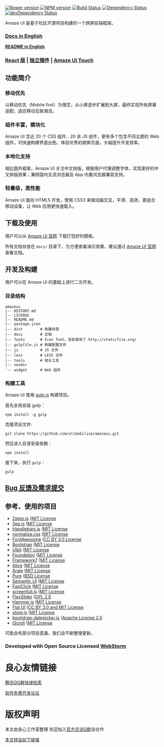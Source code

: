      

[![Bower version](https://img.shields.io/bower/v/amazeui.svg?style=flat-square)](https://github.com/amazeui/amazeui)
[![NPM version](https://img.shields.io/npm/v/amazeui.svg?style=flat-square)](https://www.npmjs.com/package/amazeui)
[![Build Status](https://img.shields.io/travis/amazeui/amazeui.svg?style=flat-square)](https://travis-ci.org/amazeui/amazeui)
[![Dependency Status](https://img.shields.io/david/amazeui/amazeui.svg?style=flat-square)](https://david-dm.org/amazeui/amazeui)
[![devDependency Status](https://img.shields.io/david/dev/amazeui/amazeui.svg?style=flat-square)](https://david-dm.org/amazeui/amazeui#info=devDependencies)

Amaze UI 是基于社区开源项目构建的一个跨屏前端框架。

### [Docs in English](http://u.720life.cn/g/fcc17508737486a3d8796e0f92b91fe917a4499941f63cc7e3147117463b96aade20bd78dd806ba16c12a4211ad9d05c)

__[README in English](README.en.md)__

### [React 版](http://u.720life.cn/g/54145d0471d91890860f7f8463c03046a5e07fa8e61557b0325f4ca74469addad43f5800a8945e6ade6ed81709bbd4d6) | [独立插件](http://u.720life.cn/g/54145d0471d91890860f7f8463c0304682d3b1386aeb7d18821d9cbfc7952fdb) | [Amaze UI Touch](http://u.720life.cn/g/54145d0471d91890860f7f8463c03046a5e07fa8e61557b0325f4ca74469adda589ca433cb28ec9692e4d867b91bbc7f)

## 功能简介

### 移动优先

以移动优先（Mobile first）为理念，从小屏逐步扩展到大屏，最终实现所有屏幕适配，适应移动互联潮流。

### 组件丰富，模块化

Amaze UI 含近 20 个 CSS 组件、20 余 JS 组件，更有多个包含不同主题的 Web 组件，可快速构建界面出色、体验优秀的跨屏页面，大幅提升开发效率。

### 本地化支持

相比国外框架，Amaze UI 关注中文排版，根据用户代理调整字体，实现更好的中文排版效果；兼顾国内主流浏览器及 App 内置浏览器兼容支持。

### 轻量级，高性能

Amaze UI 面向 HTML5 开发，使用 CSS3 来做动画交互，平滑、高效，更适合移动设备，让 Web 应用更快速载入。

## 下载及使用

用户可以从 [Amaze UI 官网](http://u.720life.cn/g/f3f95953a76760bd63229c330fb1147c28d3f78630123500a6781b41e5e52abdf84d4437b0a0fbfcbce4d58db549b596) 下载打包好的模板。

所有文档存放在 `docs/` 目录下，为方便查看演示效果，建议通过 [Amaze UI 官网](http://u.720life.cn/g/f3f95953a76760bd63229c330fb1147ca5e20f5f9678c62fad545fb2a462012c)查看文档。


## 开发及构建

用户可以在 Amaze UI 的基础上进行二次开发。

### 目录结构

```
amazeui
|-- HISTORY.md
|-- LICENSE
|-- README.md
|-- package.json
|-- dist        # 构建目录
|-- docs        # 文档
|-- fonts       # Icon font，目前使用了 http://staticfile.org/
|-- gulpfile.js # 构建配置文件
|-- js          # JS 文件
|-- less        # LESS 文件
|-- tools       # 相关工具
|-- vendor
`-- widget      # Web 组件
```

### 构建工具

Amaze UI 使用 [gulp.js](http://u.720life.cn/g/42c4ab571b486d53af2ab7b8bae8086b8181dbde5f085c12e5be0270a023ad42) 构建项目。

首先全局安装 gulp：

```
npm install -g gulp
```

克隆项目文件:

```
git clone https://github.com/allmobilize/amazeui.git
```

然后进入目录安装依赖：

```
npm install
```

接下来，执行 `gulp`：

```
gulp
```

## [Bug 反馈及需求提交](CONTRIBUTING.md)

## 参考、使用的项目

* [Zepto.js](http://u.720life.cn/g/54145d0471d91890860f7f8463c030469f598c8bd469a9d2cbe68197a3b1c8625cb380c2022ca100ba7f9e39711eaa22) ([MIT
License](http://u.720life.cn/g/54145d0471d91890860f7f8463c030469f598c8bd469a9d2cbe68197a3b1c8624c069b1f82fd5d20e5da66b47c1b7351e82c004bbdf042a55f8cb02a46f7af34)
* [Sea.js](http://u.720life.cn/g/54145d0471d91890860f7f8463c03046a9c73c2682e968c56c126020d1eda26b) ([MIT License](http://u.720life.cn/g/54145d0471d91890860f7f8463c0304655bdf9e331d2c1721a1f6d54a55a9888c10bea4f136c143a720e481dc30583733935993213c8ec5accbef1f1f8988a61)
* [Handlebars.js](http://u.720life.cn/g/54145d0471d91890860f7f8463c03046f3cbd1fa2ee25be0e67625c252a00e8aa7398c826d8201fb6023fda2971e78fd) ([MIT
License](http://u.720life.cn/g/54145d0471d91890860f7f8463c03046f3cbd1fa2ee25be0e67625c252a00e8ab346680549d74e9d9c0432ac11c25e5690d172d0ac007a287348b087122c5339)
* [normalize.css](http://u.720life.cn/g/54145d0471d91890860f7f8463c0304601374e1ee3acaa6ef369f810edb14b4a8817837b4d1cb0214f8be145727c787d) ([MIT
License](http://u.720life.cn/g/54145d0471d91890860f7f8463c0304601374e1ee3acaa6ef369f810edb14b4a0df59d9d43ff461c7aa22eb9a28bac8024796ce4a987cf9f4788601d41988071)
* [FontAwesome](http://u.720life.cn/g/54145d0471d91890860f7f8463c030461b497c4d42fd57c4cbd279a2424a9c4782ea6356302c670dae3cb3b82da6a042) ([CC BY 3.0 License](http://u.720life.cn/g/b77ee7bfee69ac84b98b830822d7c3101745d83bd4a1837b72c6c2d6388fe3d09e1f590dd2b85e0b7782f55f625865d5)
* [Bootstrap](http://u.720life.cn/g/54145d0471d91890860f7f8463c030465a8160a390414e5887ea7b27f65f8894df8a88b45f3cfc9c4098552eeb42db05) ([MIT License](http://u.720life.cn/g/54145d0471d91890860f7f8463c030465a8160a390414e5887ea7b27f65f889452510fcf9aba1482d5b9996e0ed53fdf0d095b698dc3c8aa51b5d8cc2d99ff7d)
* [UIkit](http://u.720life.cn/g/54145d0471d91890860f7f8463c03046350f8711fc2fa5bfa4160e1d935c628e) ([MIT License](http://u.720life.cn/g/54145d0471d91890860f7f8463c0304603ad27296b2292a231178ebf25f8750b54c23209b42902af6fd54fbbc79822465ccfb033ab67bf49d0813614e8171872)
* [Foundation](http://u.720life.cn/g/54145d0471d91890860f7f8463c030468d7a8036443292163d68ff8f1292a5706562e49b3490eb111fedd1ae1ef6ebbd) ([MIT
License](http://u.720life.cn/g/54145d0471d91890860f7f8463c030468d7a8036443292163d68ff8f1292a570516305470a7d809834bd419fe88ae123aaab115c536e6a2b4216c2582967f347)
* [Framework7](http://u.720life.cn/g/54145d0471d91890860f7f8463c03046034f07c34c53884cd706c760ef52d31595a53815eb3338e30f601a3501049ad0) ([MIT
License](http://u.720life.cn/g/54145d0471d91890860f7f8463c03046034f07c34c53884cd706c760ef52d315afaeaa562c89c8b6e8f515efa2192e435f7a10f9eb60c255cbb584cd95dddf5f)
* [Alice](http://u.720life.cn/g/54145d0471d91890860f7f8463c0304651e3253e3945d73c9e377c9bc569a03f53c53677b64611de4d74f89134ad2407) ([MIT
License](http://u.720life.cn/g/54145d0471d91890860f7f8463c0304651e3253e3945d73c9e377c9bc569a03ffe1f86487d8edc0978edbaf2efc1bb3880718cb7600a8d38c43ef077586c91ff)
* [Arale](http://u.720life.cn/g/54145d0471d91890860f7f8463c03046bc40c1c739a87498af9d1c905b6354eb9c7633011a3e25e6b2063aced92345c8) ([MIT
License](http://u.720life.cn/g/54145d0471d91890860f7f8463c03046bc40c1c739a87498af9d1c905b6354ebe62f4c23d8c6c3df25df1cf18d95b571d3fa62696f5a998d4278ede151a29b3b)
* [Pure](http://u.720life.cn/g/54145d0471d91890860f7f8463c03046820940f093f5a3dcf2f3a8c5c1b86a24) ([BSD License](http://u.720life.cn/g/54145d0471d91890860f7f8463c030462be5821b0db59aaf7b45642f22d98a8bcd2144ac30a747d01d461faa8365d31eec048f8f7f303f10ffe1ed209b34e0f8)
* [Semantic UI](http://u.720life.cn/g/54145d0471d91890860f7f8463c030468ab25669c6254e8b40e62adbbdafa07d8202cb3c044a33c3ce88a3718636373f) ([MIT
License](http://u.720life.cn/g/54145d0471d91890860f7f8463c030468ab25669c6254e8b40e62adbbdafa07d2ef96adce29bb2d1ba24ba7be424ca35dce5fc4cc29cf696686acaaf8dcfbc5269f4ce2f13fd7bdf22a62fd6e0ca64d2)
* [FastClick](http://u.720life.cn/g/54145d0471d91890860f7f8463c030461ba98c1451b2673b38c020bfa4820e665a97b827976b0f6824c51809eae0b195) ([MIT
License](http://u.720life.cn/g/54145d0471d91890860f7f8463c030461ba98c1451b2673b38c020bfa4820e6614c1295c2a005d5450890c68da1c41f1fb1329b37da1b0d33e20f19cad28549c)
* [screenfull.js](http://u.720life.cn/g/54145d0471d91890860f7f8463c030462a65f16275212ca6b7b7326d099e6667550cd3f5d49f6cd2e346cbc18e52dd7f) ([MIT
License](http://u.720life.cn/g/54145d0471d91890860f7f8463c030462a65f16275212ca6b7b7326d099e6667ba2d5a8caf7ad1d155951e0463a2eb9642ec3629add084fc72473ba7ff4cd13a9fe22dea5dd64128540b650408d8d509)
* [FlexSlider](http://u.720life.cn/g/54145d0471d91890860f7f8463c03046985ec38923a0657f63b6aeb6f6bacb98fc617d057986835233654e95d0ddd91b) ([GPL 2.0](http://u.720life.cn/g/0faf03d8167674bee364b61e9b7d6858dd29ebe81bbdead4b3a4fad1590c19d316db3dbbd0b8a0335824c1d4cabef07a)
* [Hammer.js](http://u.720life.cn/g/54145d0471d91890860f7f8463c03046c369d1e15aa2ec5fccd7f38426e3d0ae82206489887b89ffd8b5f397c24dba48) ([MIT License](http://u.720life.cn/g/54145d0471d91890860f7f8463c03046c369d1e15aa2ec5fccd7f38426e3d0aece7d46a90f4a5408001431004fb5ae72460300090dc40a9aa9712c56c009cb11)
* [Flat UI](http://u.720life.cn/g/54145d0471d91890860f7f8463c030463ab627e8b43d9c12a0dd5a549ca5b3597f0cb17a9f1a108247682ccd3b372616) ([CC BY 3.0 and MIT License](http://u.720life.cn/g/54145d0471d91890860f7f8463c030463ab627e8b43d9c12a0dd5a549ca5b359ccc731536591496ae968fe0039e396aeff09b7f8d0cc3ab13828538d9fc473d2)
* [store.js](http://u.720life.cn/g/54145d0471d91890860f7f8463c03046820841448b4a7a1ffd2aab6528be878fdec3e4a7d9dac4c0c64d459d07aa0403) ([MIT License](http://u.720life.cn/g/54145d0471d91890860f7f8463c03046820841448b4a7a1ffd2aab6528be878fc3e3e6ef40a5a54890b5bad2255ab9e5407e4eaa5df323207e71aab86292be32)
* [bootstrap-datepicker.js](http://u.720life.cn/g/e60a4ddff95c04af131cdb6b5e06194773020b7649a80706acdc44b84032995af1f95772cae79282e30de9dc6108c1ad) ([Apache License 2.0](http://u.720life.cn/g/e60a4ddff95c04af131cdb6b5e06194773020b7649a80706acdc44b84032995a11f0e5d8511fdecd9c4bd799322016c0cfd1049bc204699ee5b9bd5c32266f102e38e1053437f57aa7d4cc85c5b116ee)
* [iScroll](http://u.720life.cn/g/1636696c706a7535ba6b74952d11a2ef712d3fb2468d6fc943a578ffb74937b7) ([MIT License](http://u.720life.cn/g/1636696c706a7535ba6b74952d11a2ef65a9d820ec4321644e420748037012b1)

可能会有部分项目遗漏，我们会不断整理更新。

### Developed with Open Source Licensed [WebStorm](http://u.720life.cn/g/9c08b6539a854316e0b37584151fe42f5a8e56ce58f5034eae449861c2da9efd74924ad5ba67cc1c0f6732307b2e7c9c)

 
 
 



 # 良心友情链接

[腾讯QQ群快速检索](http://u.720life.cn/s/8cf73f7c)

[软件免费开发论坛](http://u.720life.cn/s/bbb01dc0)

# 版权声明 

本文由良心工作室整理 欢迎加入[官方交流Q群](https://u.720life.cn/s/f2316816)谈合作

[本文转自如下链接](http://u.720life.cn/g/2e71d0f0a5c601172267ba20d3a43c6ea9619edc6bf63133c514c69a989602176ba5a42fc49617ae5d8e14fa0d1dbea3fb55dab5528cc34078b2253c92aa70c7)